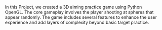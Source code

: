 In this Project, we created a 3D aiming practice game using Python OpenGL. The core gameplay involves the player shooting at spheres that appear randomly. The game includes several features to enhance the user experience and add layers of complexity beyond basic target practice.
